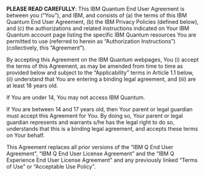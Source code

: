 **PLEASE READ CAREFULLY**: This IBM Quantum End User Agreement is between you (“You”),  and IBM, and consists of (a) the terms of this IBM Quantum End User Agreement, (b) the IBM Privacy Policies (defined below), and (c) the authorizations and related instructions indicated on Your IBM Quantum account page listing the specific IBM Quantum resources You are permitted to use (referred to herein as “Authorization Instructions”) (collectively, this “Agreement”).
 
By accepting this Agreement on the IBM Quantum webpages, You (i) accept the terms of this Agreement, as may be amended from time to time as provided below and subject to the “Applicability” terms in Article 1.1 below, (ii) understand that You are entering a binding legal agreement, and (iii) are at least 18 years old.
 
If You are under 14, You may not access IBM Quantum.
 
If You are between 14 and 17 years old, then Your parent or legal guardian must accept this Agreement for You. By doing so, Your parent or legal guardian represents and warrants s/he has the legal right to do so, understands that this is a binding legal agreement, and accepts these terms on Your behalf.

This Agreement replaces all prior versions of the “IBM Q End User Agreement”, “IBM Q End User License Agreement” and the “IBM Q Experience End User License Agreement” and any previously linked “Terms of Use” or “Acceptable Use Policy”.